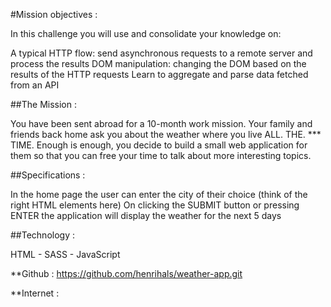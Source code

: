 #Mission objectives :

In this challenge you will use and consolidate your knowledge on:

A typical HTTP flow: send asynchronous requests to a remote server and process the results
DOM manipulation: changing the DOM based on the results of the HTTP requests
Learn to aggregate and parse data fetched from an API

##The Mission :

You have been sent abroad for a 10-month work mission. Your family and friends back home ask you about the weather where you live ALL. THE. *** TIME.
Enough is enough, you decide to build a small web application for them so that you can free your time to talk about more interesting topics.

##Specifications :

In the home page the user can enter the city of their choice (think of the right HTML elements here)
On clicking the SUBMIT button or pressing ENTER the application will display the weather for the next 5 days

##Technology :

HTML - SASS - JavaScript

**Github : https://github.com/henrihals/weather-app.git

**Internet : 